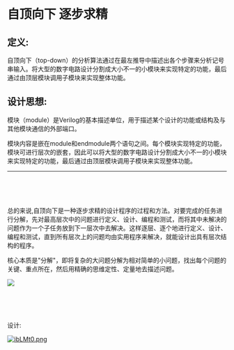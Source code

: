 # 自顶向下 逐步求精

## 定义:  
自顶向下（top-down）的分析算法通过在最左推导中描述出各个步骤来分析记号串输入。将大型的数字电路设计分割成大小不一的小模块来实现特定的功能，最后通过由顶层模块调用子模块来实现整体功能。

## 设计思想:  
模块（module）是Verilog的基本描述单位，用于描述某个设计的功能或结构及与其他模块通信的外部端口。

模块内容是嵌在module和endmodule两个语句之间。每个模块实现特定的功能，模块可进行层次的嵌套，因此可以将大型的数字电路设计分割成大小不一的小模块来实现特定的功能，最后通过由顶层模块调用子模块来实现整体功能。

 ***   

<br><br><br>

总的来说,自顶向下是一种逐步求精的设计程序的过程和方法。对要完成的任务进行分解，先对最高层次中的问题进行定义、设计、编程和测试，而将其中未解决的问题作为一个子任务放到下一层次中去解决。这样逐层、逐个地进行定义、设计、编程和测试，直到所有层次上的问题均由实用程序来解决，就能设计出具有层次结构的程序。

核心本质是"分解"，即将复杂的大问题分解为相对简单的小问题，找出每个问题的关键、重点所在，然后用精确的思维定性、定量地去描述问题。

![](https://img-blog.csdn.net/20171130122542055?watermark/2/text/aHR0cDovL2Jsb2cuY3Nkbi5uZXQveno5NjI5/font/5a6L5L2T/fontsize/400/fill/I0JBQkFCMA==/dissolve/70/gravity/SouthEast)


<br><br><br>

设计:

[![ibLMt0.png](https://s1.ax1x.com/2018/11/10/ibLMt0.png)](https://imgchr.com/i/ibLMt0)



